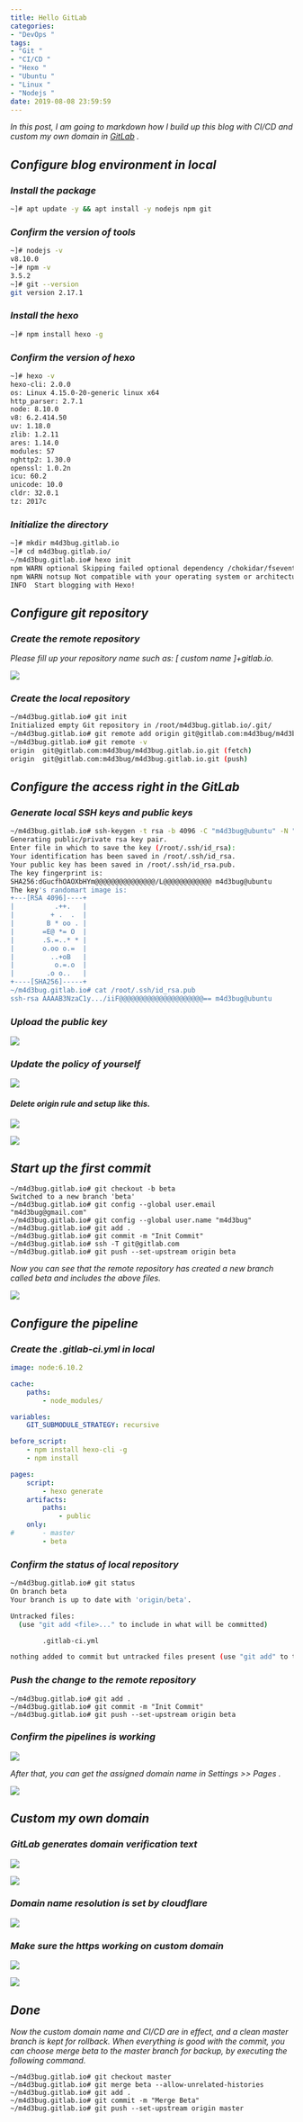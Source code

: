 ```yaml
---
title: Hello GitLab
categories:
- "DevOps "
tags:
- "Git " 
- "CI/CD " 
- "Hexo "
- "Ubuntu "
- "Linux "
- "Nodejs " 
date: 2019-08-08 23:59:59
---
```


*In this post, I am going to markdown how I build up this blog with CI/CD and custom my own domain in [GitLab](https://www.gitlab.com) .*

## *Configure blog environment in local*

### *Install the package*

``` bash
~]# apt update -y && apt install -y nodejs npm git
```

### *Confirm the version of tools*

``` bash
~]# nodejs -v
v8.10.0
~]# npm -v
3.5.2
~]# git --version
git version 2.17.1
```

### *Install the hexo*

``` bash
~]# npm install hexo -g
```

### *Confirm the version of hexo*

``` bash
~]# hexo -v
hexo-cli: 2.0.0
os: Linux 4.15.0-20-generic linux x64
http_parser: 2.7.1
node: 8.10.0
v8: 6.2.414.50
uv: 1.18.0
zlib: 1.2.11
ares: 1.14.0
modules: 57
nghttp2: 1.30.0
openssl: 1.0.2n
icu: 60.2
unicode: 10.0
cldr: 32.0.1
tz: 2017c
```

### *Initialize the directory*

``` bash
~]# mkdir m4d3bug.gitlab.io
~]# cd m4d3bug.gitlab.io/
~/m4d3bug.gitlab.io# hexo init
npm WARN optional Skipping failed optional dependency /chokidar/fsevents:
npm WARN notsup Not compatible with your operating system or architecture: fsevents@1.2.9
INFO  Start blogging with Hexo!
```

## *Configure git repository*

### *Create the remote repository*

*Please fill up your repository name such as: [ custom name ]+gitlab.io.*

![](https://img.madebug.net/m4d3bug/images-of-website/master/blog/20200410191701.png)

### *Create the local repository*

``` bash
~/m4d3bug.gitlab.io# git init
Initialized empty Git repository in /root/m4d3bug.gitlab.io/.git/
~/m4d3bug.gitlab.io# git remote add origin git@gitlab.com:m4d3bug/m4d3bug.gitlab.io.git
~/m4d3bug.gitlab.io# git remote -v
origin  git@gitlab.com:m4d3bug/m4d3bug.gitlab.io.git (fetch)
origin  git@gitlab.com:m4d3bug/m4d3bug.gitlab.io.git (push)
```

## *Configure the access right in the GitLab*

### *Generate local SSH keys and public keys*

``` bash
~/m4d3bug.gitlab.io# ssh-keygen -t rsa -b 4096 -C "m4d3bug@ubuntu" -N ""
Generating public/private rsa key pair.
Enter file in which to save the key (/root/.ssh/id_rsa): 
Your identification has been saved in /root/.ssh/id_rsa.
Your public key has been saved in /root/.ssh/id_rsa.pub.
The key fingerprint is:
SHA256:dGucfhOAOXbHYm@@@@@@@@@@@@@@@/L@@@@@@@@@@@@ m4d3bug@ubuntu
The key's randomart image is:
+---[RSA 4096]----+
|          .++.   |
|         + .  .  |
|        B * oo . |
|       =E@ *= O  |
|       .S.=..* * |
|       o.oo o.=  |
|         ..+oB   |
|          o.=.o  |
|        .o o..   |
+----[SHA256]-----+
~/m4d3bug.gitlab.io# cat /root/.ssh/id_rsa.pub 
ssh-rsa AAAAB3NzaC1y.../iiF@@@@@@@@@@@@@@@@@@@@@== m4d3bug@ubuntu
```

### *Upload the public key*

![](https://github.com/m4d3bug/images-of-website/blob/master/blog/grnETp16mayWYlw.png?raw=true)

### *Update the policy of yourself*

![](https://raw.githubusercontent.com/m4d3bug/images-of-website/master/blog/9NeG8lWjYHadt4b.jpg)

####  *Delete origin rule and setup like this.*

![](https://raw.githubusercontent.com/m4d3bug/images-of-website/master//blog/jL7n1h3KBOywvZg.png)

![](https://raw.githubusercontent.com/m4d3bug/images-of-website/master/blog/UGSMXCbTFYlA1yh.png)

## *Start up the first commit*

``` nohighlight
~/m4d3bug.gitlab.io# git checkout -b beta
Switched to a new branch 'beta'
~/m4d3bug.gitlab.io# git config --global user.email "m4d3bug@gmail.com"
~/m4d3bug.gitlab.io# git config --global user.name "m4d3bug"
~/m4d3bug.gitlab.io# git add .
~/m4d3bug.gitlab.io# git commit -m "Init Commit"
~/m4d3bug.gitlab.io# ssh -T git@gitlab.com
~/m4d3bug.gitlab.io# git push --set-upstream origin beta
```

*Now you can see that the remote repository has created a new branch called beta and includes the above files.*

![](https://raw.githubusercontent.com/m4d3bug/images-of-website/master/blog/OvHGo1j3MutW7rR.png)

## *Configure the pipeline*

### *Create the .gitlab-ci.yml in local*

``` yaml
image: node:6.10.2

cache:
    paths:
        - node_modules/

variables:
    GIT_SUBMODULE_STRATEGY: recursive

before_script:
    - npm install hexo-cli -g
    - npm install

pages:
    script: 
        - hexo generate
    artifacts:
        paths:
            - public
    only:
#       - master
        - beta
```

### *Confirm the status of local repository*

``` bash
~/m4d3bug.gitlab.io# git status
On branch beta
Your branch is up to date with 'origin/beta'.

Untracked files:
  (use "git add <file>..." to include in what will be committed)

        .gitlab-ci.yml

nothing added to commit but untracked files present (use "git add" to track)
```

### *Push the change to the remote repository*

``` nohighlight
~/m4d3bug.gitlab.io# git add .
~/m4d3bug.gitlab.io# git commit -m "Init Commit"
~/m4d3bug.gitlab.io# git push --set-upstream origin beta
```

### *Confirm the pipelines is working*

![](https://raw.githubusercontent.com/m4d3bug/images-of-website/master/blog/U9xHfalLTC3WpA1.png)

*After that, you can get the assigned domain name in Settings >> Pages .*

![](https://raw.githubusercontent.com/m4d3bug/images-of-website/master/blog/20191012224018.png)

## *Custom my own domain*

### *GitLab generates domain verification text*

![](https://raw.githubusercontent.com/m4d3bug/images-of-website/master/blog/20191012213613.png)

![](https://raw.githubusercontent.com/m4d3bug/images-of-website/master/blog/20191012213701.png)

### *Domain name resolution is set by cloudflare*

![](https://raw.githubusercontent.com/m4d3bug/images-of-website/master/blog/20191012213810.png)

### *Make sure the https working on custom domain*

![](https://raw.githubusercontent.com/m4d3bug/images-of-website/master/blog/20191012213854.png)

![](https://raw.githubusercontent.com/m4d3bug/images-of-website/master/blog/20191012213928.png)



## *Done*

*Now the custom domain name and CI/CD are in effect, and a clean master branch is kept for rollback. When everything is good with the commit, you can choose merge beta to the master branch for backup, by executing the following command.*

``` nohighlight
~/m4d3bug.gitlab.io# git checkout master
~/m4d3bug.gitlab.io# git merge beta --allow-unrelated-histories
~/m4d3bug.gitlab.io# git add .
~/m4d3bug.gitlab.io# git commit -m "Merge Beta"
~/m4d3bug.gitlab.io# git push --set-upstream origin master
```





